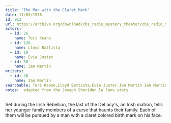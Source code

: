 ```yaml
---
title: "The Man with the Claret Mark"
date: 11/03/1978
id: 913
url: https://archive.org/download/cbs_radio_mystery_theater/cbs_radio_mystery_theater-0901-0950.zip/cbs_radio_mystery_theater-0901-0950%2Fcbsrmt_0913_the_man_with_the_claret_mark.mp3
actors:  
  - id: 26
    name: Teri Keane  
  - id: 126
    name: Lloyd Battista  
  - id: 10
    name: Evie Juster  
  - id: 38
    name: Ian Martin
writers:  
  - id: 38
    name: Ian Martin
searchable: Teri Keane,Lloyd Battista,Evie Juster,Ian Martin Ian Martin
notes:  adapted from the Joseph Sheridan le Fanu story
---
```

Set during the Irish Rebellion, the last of the DeLacy's, an Irish matron, tells her younger family members of a curse that haunts their family. Each of them will be pursued by a man with a claret colored birth mark on his face.